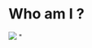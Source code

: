 # Who am I ?

<img aline="center" src="https://github.com/AsmrCoding/AsmrCoding/assets/142104849/19410f76-3064-49b2-b273-ff2555cee2fe">
"
